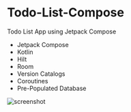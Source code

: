 # Todo-List-Compose
Todo List App using Jetpack Compose

- Jetpack Compose
- Kotlin
- Hilt
- Room
- Version Catalogs
- Coroutines
- Pre-Populated Database

![screenshot](https://github.com/moha-sihab/Todo-List-Compose/blob/master/Demo/video_demo.gif?raw=true)
  

